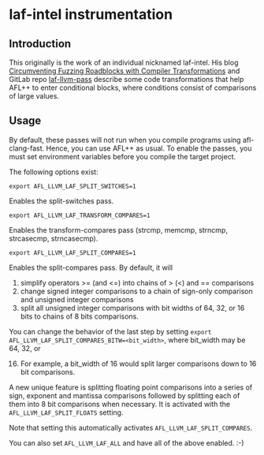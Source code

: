 # laf-intel instrumentation

## Introduction

This originally is the work of an individual nicknamed laf-intel. His blog
[Circumventing Fuzzing Roadblocks with Compiler Transformations](https://lafintel.wordpress.com/)
and GitLab repo [laf-llvm-pass](https://gitlab.com/laf-intel/laf-llvm-pass/)
describe some code transformations that help AFL++ to enter conditional blocks,
where conditions consist of comparisons of large values.

## Usage

By default, these passes will not run when you compile programs using
afl-clang-fast. Hence, you can use AFL++ as usual. To enable the passes, you
must set environment variables before you compile the target project.

The following options exist:

`export AFL_LLVM_LAF_SPLIT_SWITCHES=1`

Enables the split-switches pass.

`export AFL_LLVM_LAF_TRANSFORM_COMPARES=1`

Enables the transform-compares pass (strcmp, memcmp, strncmp, strcasecmp,
strncasecmp).

`export AFL_LLVM_LAF_SPLIT_COMPARES=1`

Enables the split-compares pass. By default, it will

1. simplify operators >= (and <=) into chains of > (<) and == comparisons
2. change signed integer comparisons to a chain of sign-only comparison and
   unsigned integer comparisons
3. split all unsigned integer comparisons with bit widths of 64, 32, or 16 bits
   to chains of 8 bits comparisons.

You can change the behavior of the last step by setting `export
AFL_LLVM_LAF_SPLIT_COMPARES_BITW=<bit_width>`, where bit_width may be 64, 32, or

16. For example, a bit_width of 16 would split larger comparisons down to 16 bit
    comparisons.

A new unique feature is splitting floating point comparisons into a series
of sign, exponent and mantissa comparisons followed by splitting each of them
into 8 bit comparisons when necessary. It is activated with the
`AFL_LLVM_LAF_SPLIT_FLOATS` setting.

Note that setting this automatically activates `AFL_LLVM_LAF_SPLIT_COMPARES`.

You can also set `AFL_LLVM_LAF_ALL` and have all of the above enabled. :-)
